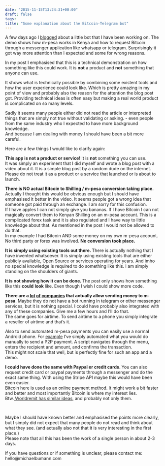 ```yaml
---
date: "2015-11-15T13:24:31+00:00"
draft: false
tags: 
title: "Some explanation about the Bitcoin-Telegram bot"
---
```

<p>A few days ago I <a href="http://michaelbumann.com/post/131753113277/sending-bitcoin-to-a-kenyan-mobile-money-account">blogged</a> about a little bot that I have been working on. The demo shows how m-pesa works in Kenya and how to request Bitcoin through a messenger application like whatsapp or telegram. Surprisingly it got way more attention than I expected and some for wrong reasons.</p><p>In my post I emphasised that this is a technical demonstration on how something like this could work. It is <b>not</b> a product and <b>not</b> something that anyone can use.&nbsp;<br></p><p>It shows what is technically possible by combining some existent tools and how the user experience could look like. Which is pretty amazing in my point of view and probably also the reason for the attention the blog post got.&nbsp;Providing technical ideas is often easy but making a real world product is complicated on so many levels.&nbsp;</p><p>Sadly it seems many people either did not read the article or interpreted things that are simply not true without validating or asking. - even people from the same industry who I expected to have more background knowledge.<br>And because I am dealing with money I should have been a bit more careful.&nbsp;</p><p>Here are a few things I would like to clarify again:</p><p><b>This app is not a product or service! </b>It is <b>not</b> something you can use.&nbsp;<br>It was simply an experiment that I did myself and wrote a blog post with a video about it. It is a simple blog post by a random dude on the internet. Please do not treat it as a product or a service that launched or is about to launch.&nbsp;</p><p><b>There is NO actual Bitcoin to Shilling / m-pesa conversion taking place. </b>Actually I thought this would be obvious enough but I should have emphasised it better in the video. It seems people got a wrong idea that someone got paid through an exchange. I am sorry for this confusion.<br>If I have apples I can not simply give you bananas. If I have Bitcoin I can not magically convert them to Kenyan Shilling on an m-pesa account. This is a complicated forex task and it is also regulated and I have way to little knowledge about that. As mentioned in the post I would not be allowed to do that.<br>In my example I had Bitcoin AND some money on my own m-pesa account. No third party or forex was involved. <b>No conversion took place.&nbsp;</b></p><p><b>It is simply using existing tools out there. </b>There is actually nothing that I have invented whatsoever. It is simply using existing tools that are either publicly available, Open Source or services operating for years. And imho no special knowledge is required to do something like this. I am simply standing on the shoulders of giants.<br></p><p><b>It is not showing how it can be done. </b>The post only shows how something like this <b>could</b> <b>look</b> like. Even though I wish I could show more code.&nbsp;</p><p><b>There are a <a href="http://www.sendwave.com/">lot</a> <a href="https://www.worldremit.com/">of</a> <a href="https://www.wu.com/RW/en/web-to-mobile.html">companies</a> that actually allow sending money to m-pesa</b>. Maybe they do not have a bot running in telegram or other messenger services, but it is nothing special. I could have probably also integrated with any of these companies. Give me a few hours and I’ll do that.&nbsp;<br>The same goes for airtime. To send airtime to a phone you simply integrate a reseller of airtime and that’s it.&nbsp;</p><p>Also to send automated m-pesa payments you can easily use a normal Android phone. For <a href="http://michaelbumann.com/post/133261839757/remote-control-an-android-app-from-a-web-app">example</a> I’ve simply automated what you would do manually to send a P2P payment. A script navigates through the menu, enters the recipient and amount, and confirms the transaction.<br>This might not scale that well, but is perfectly fine for such an app and a demo.</p><p><b>I could have done the same with Paypal or credit cards. </b>You can also request credit card or paypal payments through a messenger and do the exact same thing. With using the Stripe API maybe this would have been even easier.&nbsp;<br>Bitcoin here is used as an online payment method. It might work a bit faster and better and most importantly Bitcoin is where my interest lies.&nbsp;<br>Btw.<a href="http://www.reuters.com/article/2015/11/06/us-mobile-transfers-worldremit-idUSKCN0SV25C20151106"> Worldremit has similar ideas</a>, and probably not only them.</p><p><br></p><p>Maybe I should have known better and emphasised the points more clearly, but I simply did not expect that many people do not read and think about what they see. (and actually also not that it is very interesting in the first place.)<br>Please note that all this has been the work of a single person in about 2-3 days.&nbsp;<br></p><p>If you have questions or if something is unclear, please contact me: hello@michaelbumann.com</p>